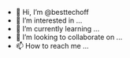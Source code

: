 - 👋 Hi, I’m @besttechoff
- 👀 I’m interested in ...
- 🌱 I’m currently learning ...
- 💞️ I’m looking to collaborate on ...
- 📫 How to reach me ...

<!---
besttechoff/besttechoff is a ✨ special ✨ repository because its `README.md` (this file) appears on your GitHub profile.
You can click the Preview link to take a look at your changes.
--->
